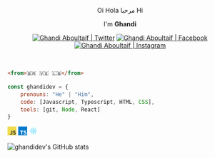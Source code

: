 <p align="center"> Oi Hola مرحبا Hi </p>
<p align="center"> I'm <strong>Ghandi</strong></p>
<p align="center">
      <a href="https://twitter.com/AboultaifG"><img alt="Ghandi Aboultaif | Twitter" width="21px" src="https://cdn-icons-png.flaticon.com/512/14417/14417709.png" /></a>
      <a href="https://facebook.com/aboultaifghandi/"><img alt="Ghandi Aboultaif | Facebook" width="21px" src="https://cdn-icons-png.flaticon.com/512/2626/2626269.png" /></a>
      <a href="https://instagram.com/aboultaifghandi"><img alt="Ghandi Aboultaif | Instagram" width="21px" src="https://cdn-icons-png.flaticon.com/512/15707/15707749.png" /></a> 
</p>

<br/>

```html      
<from>🇧🇷 🇻🇪 🇱🇧</from>   
```

```js
const ghandidev = {
    pronouns: "He" | "Him",
    code: [Javascript, Typescript, HTML, CSS],
    tools: [git, Node, React]
}
```
<code><img height="20" alt="javascript" src="https://raw.githubusercontent.com/github/explore/80688e429a7d4ef2fca1e82350fe8e3517d3494d/topics/javascript/javascript.png"></code> 
<code><img height="20" alt="typescript" src="https://raw.githubusercontent.com/github/explore/80688e429a7d4ef2fca1e82350fe8e3517d3494d/topics/typescript/typescript.png"></code> 
<code><img height="20" alt="react" src="https://raw.githubusercontent.com/github/explore/80688e429a7d4ef2fca1e82350fe8e3517d3494d/topics/react/react.png"></code>

![ghandidev's GitHub stats](https://github-readme-stats.vercel.app/api?username=ghandidev&show_icons=true)
